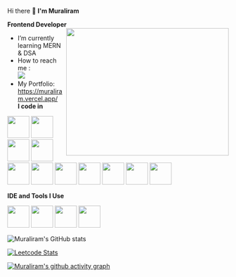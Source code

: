 Hi there 👋 <b> I'm Muraliram </b>

<b> Frontend Developer </b> 
<img align="right" width="370" height="290" src="https://i.pinimg.com/originals/47/f0/34/47f0342cec72b800463bf003eac1257e.gif">                                                
-  I’m currently learning MERN & DSA
-  How to reach me :
<br /> [<img src="https://img.shields.io/badge/LinkedIn-0077B5?style=for-the-badge&logo=linkedin&logoColor=white" />](https://www.linkedin.com/in/muraliram-n/)
- My Portfolio: https://muraliram.vercel.app/</br>
<b>I code in</b>

 <img height="50" width="50" src="https://img.icons8.com/color/48/000000/html-5.png" /> <img height="50" width="50" src="https://img.icons8.com/color/48/000000/javascript.png"/> <img height="50" width="50" src="https://img.icons8.com/color/48/000000/css3.png" />   <img height="50" width="50" src="https://img.icons8.com/color/48/000000/bootstrap.png" />
  <img height="50" width="50" src="https://img.icons8.com/color/48/000000/mysql-logo.png"/> <img height="50" width="50" src="https://img.icons8.com/color/48/000000/mongodb.png"/> <img height="50" width="50" src="https://img.icons8.com/color/48/000000/react-native.png"/> <img height="50" width="50" src="https://img.icons8.com/color/48/000000/nodejs.png"/>  <img height="50" width="50" src="https://img.icons8.com/color/48/000000/java-coffee-cup-logo.png" /> 
<img height="50" width="50" src="https://img.shields.io/badge/Material--UI-0081CB?style=for-the-badge&logo=material-ui&logoColor=white"/>
<img height="50" width="50" src="https://img.shields.io/badge/jQuery-0769AD?style=for-the-badge&logo=jquery&logoColor=white"/>
<br/>

<b>IDE and Tools I Use</b>

<img height="50" width="50" src="https://img.icons8.com/color/48/000000/visual-studio-code-2019.png"/>  <img height="50" width="50" src="https://img.icons8.com/color/50/000000/git.png"/> <img height="50" src="https://img.icons8.com/officel/480/null/java-eclipse.png"/> <img height="50" src="https://img.icons8.com/color/480/null/notion--v1.png" />


![Muraliram's GitHub stats](https://github-readme-stats.vercel.app/api?username=muraliram516&theme=dark&show_icons=true&&hide=issues,contribs)

[![Leetcode Stats](https://leetcard.jacoblin.cool/muraliram516?ext=contest&theme=dark)](https://leetcode.com/muraliram516)

[![Muraliram's github activity graph](https://github-readme-activity-graph.vercel.app/graph?username=muraliram516&bg_color=000000&color=ede3ed&line=2b5822&point=4e4646&area=true&hide_border=true)](https://github.com/ashutosh00710/github-readme-activity-graph)
